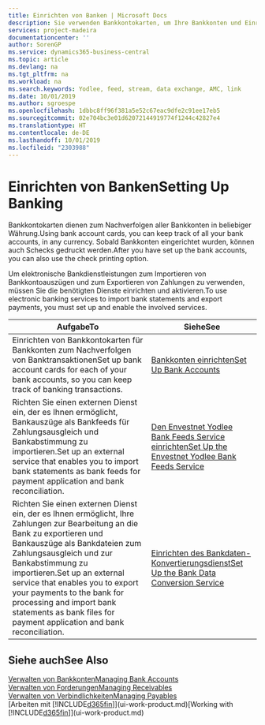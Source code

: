 ```yaml
---
title: Einrichten von Banken | Microsoft Docs
description: Sie verwenden Bankkontokarten, um Ihre Bankkonten und Einrichtungsbankfeeds, wie Yodlee, um Daten auszutauschen.
services: project-madeira
documentationcenter: ''
author: SorenGP
ms.service: dynamics365-business-central
ms.topic: article
ms.devlang: na
ms.tgt_pltfrm: na
ms.workload: na
ms.search.keywords: Yodlee, feed, stream, data exchange, AMC, link
ms.date: 10/01/2019
ms.author: sgroespe
ms.openlocfilehash: 1dbbc8ff96f381a5e52c67eac9dfe2c91ee17eb5
ms.sourcegitcommit: 02e704bc3e01d62072144919774f1244c42827e4
ms.translationtype: HT
ms.contentlocale: de-DE
ms.lasthandoff: 10/01/2019
ms.locfileid: "2303988"
---
```

# <a name="setting-up-banking"></a><span data-ttu-id="ebc72-103">Einrichten von Banken</span><span class="sxs-lookup"><span data-stu-id="ebc72-103">Setting Up Banking</span></span>
<span data-ttu-id="ebc72-104">Bankkontokarten dienen zum Nachverfolgen aller Bankkonten in beliebiger Währung.</span><span class="sxs-lookup"><span data-stu-id="ebc72-104">Using bank account cards, you can keep track of all your bank accounts, in any currency.</span></span> <span data-ttu-id="ebc72-105">Sobald Bankkonten eingerichtet wurden, können auch Schecks gedruckt werden.</span><span class="sxs-lookup"><span data-stu-id="ebc72-105">After you have set up the bank accounts, you can also use the check printing option.</span></span>

<span data-ttu-id="ebc72-106">Um elektronische Bankdienstleistungen zum Importieren von Bankkontoauszügen und zum Exportieren von Zahlungen zu verwenden, müssen Sie die benötigten Dienste einrichten und aktivieren.</span><span class="sxs-lookup"><span data-stu-id="ebc72-106">To use electronic banking services to import bank statements and  export payments, you must set up and enable the involved services.</span></span>

| <span data-ttu-id="ebc72-107">Aufgabe</span><span class="sxs-lookup"><span data-stu-id="ebc72-107">To</span></span> | <span data-ttu-id="ebc72-108">Siehe</span><span class="sxs-lookup"><span data-stu-id="ebc72-108">See</span></span> |
| --- | --- |
| <span data-ttu-id="ebc72-109">Einrichten von Bankkontokarten für Bankkonten zum Nachverfolgen von Banktransaktionen</span><span class="sxs-lookup"><span data-stu-id="ebc72-109">Set up bank account cards for each of your bank accounts, so you can keep track of banking transactions.</span></span> |[<span data-ttu-id="ebc72-110">Bankkonten einrichten</span><span class="sxs-lookup"><span data-stu-id="ebc72-110">Set Up Bank Accounts</span></span>](bank-how-setup-bank-accounts.md) |
| <span data-ttu-id="ebc72-111">Richten Sie einen externen Dienst ein, der es Ihnen ermöglicht, Bankauszüge als Bankfeeds für Zahlungsausgleich und Bankabstimmung zu importieren.</span><span class="sxs-lookup"><span data-stu-id="ebc72-111">Set up an external service that enables you to import bank statements as bank feeds for payment application and bank reconciliation.</span></span> |[<span data-ttu-id="ebc72-112">Den Envestnet Yodlee Bank Feeds Service einrichten</span><span class="sxs-lookup"><span data-stu-id="ebc72-112">Set Up the Envestnet Yodlee Bank Feeds Service</span></span>](bank-how-setup-bank-statement-service.md) |
| <span data-ttu-id="ebc72-113">Richten Sie einen externen Dienst ein, der es Ihnen ermöglicht, Ihre Zahlungen zur Bearbeitung an die Bank zu exportieren und Bankauszüge als Bankdateien zum Zahlungsausgleich und zur Bankabstimmung zu importieren.</span><span class="sxs-lookup"><span data-stu-id="ebc72-113">Set up an external service that enables you to export your payments to the bank for processing  and import bank statements as bank files for payment application and bank reconciliation.</span></span> |[<span data-ttu-id="ebc72-114">Einrichten des Bankdaten-Konvertierungsdienst</span><span class="sxs-lookup"><span data-stu-id="ebc72-114">Set Up the Bank Data Conversion Service</span></span>](bank-how-setup-bank-data-conversion-service.md) |

## <a name="see-also"></a><span data-ttu-id="ebc72-115">Siehe auch</span><span class="sxs-lookup"><span data-stu-id="ebc72-115">See Also</span></span>
[<span data-ttu-id="ebc72-116">Verwalten von Bankkonten</span><span class="sxs-lookup"><span data-stu-id="ebc72-116">Managing Bank Accounts</span></span>](bank-manage-bank-accounts.md)  
[<span data-ttu-id="ebc72-117">Verwalten von Forderungen</span><span class="sxs-lookup"><span data-stu-id="ebc72-117">Managing Receivables</span></span>](receivables-manage-receivables.md)  
[<span data-ttu-id="ebc72-118">Verwalten von Verbindlichkeiten</span><span class="sxs-lookup"><span data-stu-id="ebc72-118">Managing Payables</span></span>](payables-manage-payables.md)  
<span data-ttu-id="ebc72-119">[Arbeiten mit [!INCLUDE[d365fin](includes/d365fin_md.md)]](ui-work-product.md)</span><span class="sxs-lookup"><span data-stu-id="ebc72-119">[Working with [!INCLUDE[d365fin](includes/d365fin_md.md)]](ui-work-product.md)</span></span>
